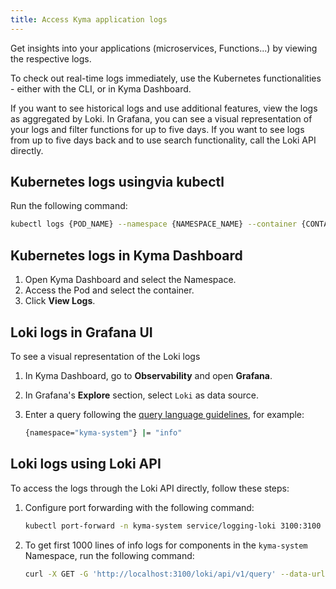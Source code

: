 ```yaml
---
title: Access Kyma application logs
---
```


Get insights into your applications (microservices, Functions...) by viewing the respective logs.

To check out real-time logs immediately, use the Kubernetes functionalities - either with the CLI, or in Kyma Dashboard.

If you want to see historical logs and use additional features, view the logs as aggregated by Loki. In Grafana, you can see a visual representation of your logs and filter functions for up to five days. If you want to see logs from up to five days back and to use search functionality, call the Loki API directly.

## Kubernetes logs usingvia kubectl

Run the following command:

```bash
kubectl logs {POD_NAME} --namespace {NAMESPACE_NAME} --container {CONTAINER_NAME}
```

## Kubernetes logs in Kyma Dashboard

1. Open Kyma Dashboard and select the Namespace.
2. Access the Pod and select the container.
3. Click **View Logs**.

## Loki logs in Grafana UI

To see a visual representation of the Loki logs

1. In Kyma Dashboard, go to **Observability** and open **Grafana**.
2. In Grafana's **Explore** section, select `Loki` as data source.
3. Enter a query following the [query language guidelines](https://grafana.com/docs/loki/latest/logql/), for example:

   ```bash
   {namespace="kyma-system"} |= "info"
   ```

## Loki logs using Loki API

To access the logs through the Loki API directly, follow these steps:

1. Configure port forwarding with the following command:

   ```bash
   kubectl port-forward -n kyma-system service/logging-loki 3100:3100
   ```

2. To get first 1000 lines of info logs for components in the `kyma-system` Namespace, run the following command:

   ```bash
   curl -X GET -G 'http://localhost:3100/loki/api/v1/query' --data-urlencode 'query={namespace="kyma-system"}' --data-urlencode 'limit=1000' --data-urlencode 'regexp=info'
   ```
